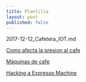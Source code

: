 ```yaml
---
title: Plantilla
layout: post
published: false
---
```

2017-12-12_Cafetera_IOT.md

[Como afecta la presion al cafe](https://www.perfectdailygrind.com/2017/06/como-la-presion-afecta-la-calidad-del-espresso/)

[Máquinas de cafe](https://atlascoffeeclub.com/pages/how-to-make-espresso-without-an-espresso-maker)

[Hacking a Expresso Machine](https://hackaday.com/2017/12/13/will-hack-for-espresso/)
